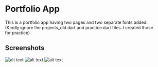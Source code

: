 # Portfolio App

This is a portfolio app having two pages and two separate fonts added.
(Kindly ignore the projects_old.dart and practice.dart files. I created those for practice)

## Screenshots

![alt text]("C:\Users\asus\Desktop\IGDTUW\Societies\GDSC\portfolio\images\Icon.png")
![alt text]("C:\Users\asus\Desktop\IGDTUW\Societies\GDSC\portfolio\images\IconZoomed.png")
![alt text]("C:\Users\asus\Desktop\IGDTUW\Societies\GDSC\portfolio\images\HomePage.png")

